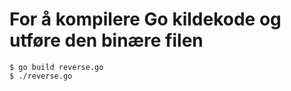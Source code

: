 # For å kompilere Go kildekode og utføre den binære filen

```
$ go build reverse.go
$ ./reverse.go
```